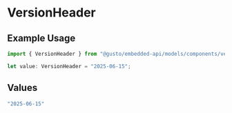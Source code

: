 # VersionHeader

## Example Usage

```typescript
import { VersionHeader } from "@gusto/embedded-api/models/components/versionheader.js";

let value: VersionHeader = "2025-06-15";
```

## Values

```typescript
"2025-06-15"
```